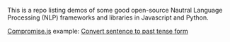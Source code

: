 This is a repo listing demos of some good open-source Nautral Language Processing (NLP) frameworks and libraries in Javascript and Python.

[Compromise.js](https://github.com/nlp-compromise/compromise) example: [Convert sentence to past tense form](https://karansapolia.github.io/NLP.JS/nlp.html)
